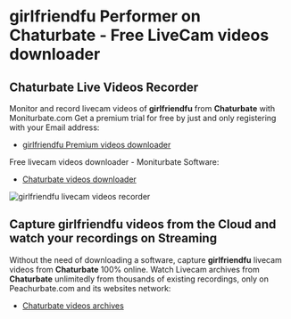 # girlfriendfu Performer on Chaturbate - Free LiveCam videos downloader

## Chaturbate Live Videos Recorder

Monitor and record livecam videos of **girlfriendfu** from **Chaturbate** with Moniturbate.com
Get a premium trial for free by just and only registering with your Email address:
* [girlfriendfu Premium videos downloader](https://moniturbate.com/request-demo-licence-key.html)

Free livecam videos downloader - Moniturbate Software:
* [Chaturbate videos downloader](https://moniturbate.com/moniturbate-download-software.html)

![girlfriendfu livecam videos recorder](https://peachurnet.com/templates/moniturbate-software.png)


## Capture girlfriendfu videos from the Cloud and watch your recordings on Streaming

Without the need of downloading a software, capture **girlfriendfu** livecam videos from **Chaturbate** 100% online.
Watch Livecam archives from **Chaturbate** unlimitedly from thousands of existing recordings, only on Peachurbate.com and its websites network:
* [Chaturbate videos archives](https://peachurnet.com/)